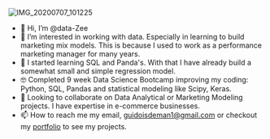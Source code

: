 ![IMG_20200707_101225](https://github.com/data-Zee/data-Zee/assets/74703223/30f67a0a-6507-4608-a16b-ea42ef66d854)

- 👋 Hi, I’m @data-Zee
- 👀 I’m interested in working with data. Especially in learning to build marketing mix models. This is because I used to work as a performance marketing manager for many years.
- 🌱 I started learning SQL and Panda's. With that I have already build a somewhat small and simple regression model.
- 🤓 Completed 9 week Data Science Bootcamp improving my coding: Python, SQL, Pandas and statistical modeling like Scipy, Keras.
- 💞️ Looking to collaborate on Data Analytical or Marketing Modeling projects. I have expertise in e-commerce businesses. 
- 📫 How to reach me my email, guidoisdeman1@gmail.com or checkout my [portfolio](https://narrow-bottom-6bf.notion.site/Portfolio-eabcf7ac42dd4ad0b0898cea927fd3ea) to see my projects.
